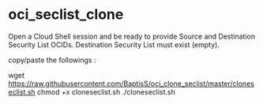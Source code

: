 # oci_seclist_clone

Open a Cloud Shell session and be ready to provide Source and Destination Security List OCIDs. 
Destination Security List must exist (empty). 

copy/paste the followings : 




  wget https://raw.githubusercontent.com/BaptisS/oci_clone_seclist/master/cloneseclist.sh
  chmod +x cloneseclist.sh 
  ./cloneseclist.sh 
